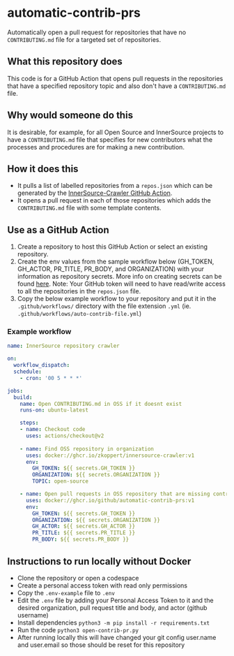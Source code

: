 # automatic-contrib-prs
Automatically open a pull request for repositories that have no `CONTRIBUTING.md` file for a targeted set of repositories.

## What this repository does
This code is for a GitHub Action that opens pull requests in the repositories that have a specified repository topic and also don't have a `CONTRIBUTING.md` file.

## Why would someone do this
It is desirable, for example, for all Open Source and InnerSource projects to have a `CONTRIBUTING.md` file that specifies for new contributors what the processes and procedures are for making a new contribution.

## How it does this
- It pulls a list of labelled repositories from a `repos.json` which can be generated by the [InnerSource-Crawler GitHub Action](https://github.com/marketplace/actions/innersource-crawler).
- It opens a pull request in each of those repositories which adds the `CONTRIBUTING.md` file with some template contents.

## Use as a GitHub Action

1. Create a repository to host this GitHub Action or select an existing repository.
1. Create the env values from the sample workflow below (GH_TOKEN, GH_ACTOR, PR_TITLE, PR_BODY, and ORGANIZATION) with your information as repository secrets. More info on creating secrets can be found [here](https://docs.github.com/en/actions/security-guides/encrypted-secrets).
Note: Your GitHub token will need to have read/write access to all the repositories in the `repos.json` file.
1. Copy the below example workflow to your repository and put it in the `.github/workflows/` directory with the file extension `.yml` (ie. `.github/workflows/auto-contrib-file.yml`)

### Example workflow
```yaml
name: InnerSource repository crawler

on:
  workflow_dispatch:
  schedule:
    - cron: '00 5 * * *'

jobs:
  build:
    name: Open CONTRIBUTING.md in OSS if it doesnt exist
    runs-on: ubuntu-latest

    steps:
    - name: Checkout code
      uses: actions/checkout@v2
    
    - name: Find OSS repository in organization
      uses: docker://ghcr.io/zkoppert/innersource-crawler:v1
      env:
        GH_TOKEN: ${{ secrets.GH_TOKEN }}
        ORGANIZATION: ${{ secrets.ORGANIZATION }}
        TOPIC: open-source

    - name: Open pull requests in OSS repository that are missing contrib files
      uses: docker://ghcr.io/github/automatic-contrib-prs:v1
      env:
        GH_TOKEN: ${{ secrets.GH_TOKEN }}
        ORGANIZATION: ${{ secrets.ORGANIZATION }}
        GH_ACTOR: ${{ secrets.GH_ACTOR }}
        PR_TITLE: ${{ secrets.PR_TITLE }}
        PR_BODY: ${{ secrets.PR_BODY }}
```

## Instructions to run locally without Docker
- Clone the repository or open a codespace
- Create a personal access token with read only permissions
- Copy the `.env-example` file to `.env`
- Edit the `.env` file by adding your Personal Access Token to it and the desired organization, pull request title and body, and actor (github username)
- Install dependencies `python3 -m pip install -r requirements.txt`
- Run the code `python3 open-contrib-pr.py`
- After running locally this will have changed your git config user.name and user.email so those should be reset for this repository
